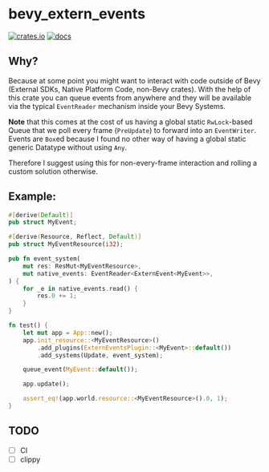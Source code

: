 # bevy_extern_events

[![crates.io](https://img.shields.io/crates/v/bevy_extern_events.svg)](https://crates.io/crates/bevy_extern_events)
[![docs](https://docs.rs/bevy_extern_events/badge.svg)](https://docs.rs/bevy_extern_events)

## Why?

Because at some point you might want to interact with code outside of Bevy (External SDKs, Native Platform Code, non-Bevy crates). With the help of this crate you can queue events from anywhere and they will be available via the typical `EventReader` mechanism inside your Bevy Systems.

**Note** that this comes at the cost of us having a global static `RwLock`-based Queue that we poll every frame (`PreUpdate`) to forward into an `EventWriter`. Events are `Box`ed because I found no other way of having a global static generic Datatype without using `Any`. 

Therefore I suggest using this for non-every-frame interaction and rolling a custom solution otherwise.

## Example:

```rust
#[derive(Default)]
pub struct MyEvent;

#[derive(Resource, Reflect, Default)]
pub struct MyEventResource(i32);

pub fn event_system(
    mut res: ResMut<MyEventResource>,
    mut native_events: EventReader<ExternEvent<MyEvent>>,
) {
    for _e in native_events.read() {
        res.0 += 1;
    }
}

fn test() {
    let mut app = App::new();
    app.init_resource::<MyEventResource>()
        .add_plugins(ExternEventsPlugin::<MyEvent>::default())
        .add_systems(Update, event_system);

    queue_event(MyEvent::default());

    app.update();

    assert_eq!(app.world.resource::<MyEventResource>().0, 1);
}
```

## TODO

- [ ] CI
- [ ] clippy
